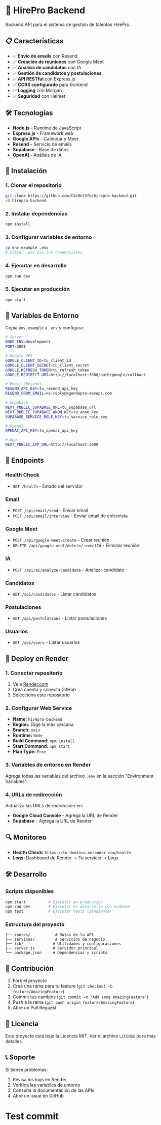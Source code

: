 # 🚀 HirePro Backend

Backend API para el sistema de gestión de talentos HirePro.

## 📋 Características

- ✅ **Envío de emails** con Resend
- ✅ **Creación de reuniones** con Google Meet
- ✅ **Análisis de candidatos** con IA
- ✅ **Gestión de candidatos y postulaciones**
- ✅ **API RESTful** con Express.js
- ✅ **CORS configurado** para frontend
- ✅ **Logging** con Morgan
- ✅ **Seguridad** con Helmet

## 🛠️ Tecnologías

- **Node.js** - Runtime de JavaScript
- **Express.js** - Framework web
- **Google APIs** - Calendar y Meet
- **Resend** - Servicio de emails
- **Supabase** - Base de datos
- **OpenAI** - Análisis de IA

## 🚀 Instalación

### 1. Clonar el repositorio
```bash
git clone https://github.com/C4r0nt3fb/hirepro-backend.git
cd hirepro-backend
```

### 2. Instalar dependencias
```bash
npm install
```

### 3. Configurar variables de entorno
```bash
cp env.example .env
# Editar .env con tus credenciales
```

### 4. Ejecutar en desarrollo
```bash
npm run dev
```

### 5. Ejecutar en producción
```bash
npm start
```

## 🔧 Variables de Entorno

Copia `env.example` a `.env` y configura:

```bash
# Server
NODE_ENV=development
PORT=3001

# Google API
GOOGLE_CLIENT_ID=tu_client_id
GOOGLE_CLIENT_SECRET=tu_client_secret
GOOGLE_REFRESH_TOKEN=tu_refresh_token
GOOGLE_REDIRECT_URI=http://localhost:3000/auth/google/callback

# Email (Resend)
RESEND_API_KEY=tu_resend_api_key
RESEND_FROM_EMAIL=no-reply@agendapro-devops.com

# Supabase
NEXT_PUBLIC_SUPABASE_URL=tu_supabase_url
NEXT_PUBLIC_SUPABASE_ANON_KEY=tu_anon_key
SUPABASE_SERVICE_ROLE_KEY=tu_service_role_key

# OpenAI
OPENAI_API_KEY=tu_openai_api_key

# App
NEXT_PUBLIC_APP_URL=http://localhost:3000
```

## 📡 Endpoints

### Health Check
- `GET /health` - Estado del servidor

### Email
- `POST /api/email/send` - Enviar email
- `POST /api/email/interview` - Enviar email de entrevista

### Google Meet
- `POST /api/google-meet/create` - Crear reunión
- `DELETE /api/google-meet/delete/:eventId` - Eliminar reunión

### IA
- `POST /api/ai/analyze-candidate` - Analizar candidato

### Candidatos
- `GET /api/candidates` - Listar candidatos

### Postulaciones
- `GET /api/postulations` - Listar postulaciones

### Usuarios
- `GET /api/users` - Listar usuarios

## 🚀 Deploy en Render

### 1. Conectar repositorio
1. Ve a [Render.com](https://render.com)
2. Crea cuenta y conecta GitHub
3. Selecciona este repositorio

### 2. Configurar Web Service
- **Name:** `hirepro-backend`
- **Region:** Elige la más cercana
- **Branch:** `main`
- **Runtime:** `Node`
- **Build Command:** `npm install`
- **Start Command:** `npm start`
- **Plan Type:** `Free`

### 3. Variables de entorno en Render
Agrega todas las variables del archivo `.env` en la sección "Environment Variables".

### 4. URLs de redirección
Actualiza las URLs de redirección en:
- **Google Cloud Console** - Agrega la URL de Render
- **Supabase** - Agrega la URL de Render

## 🔍 Monitoreo

- **Health Check:** `https://tu-dominio.onrender.com/health`
- **Logs:** Dashboard de Render → Tu servicio → Logs

## 🛠️ Desarrollo

### Scripts disponibles
```bash
npm start          # Ejecutar en producción
npm run dev        # Ejecutar en desarrollo con nodemon
npm test           # Ejecutar tests (pendiente)
```

### Estructura del proyecto
```
├── routes/           # Rutas de la API
├── services/         # Servicios de negocio
├── lib/             # Utilidades y configuraciones
├── server.js        # Servidor principal
└── package.json     # Dependencias y scripts
```

## 🤝 Contribución

1. Fork el proyecto
2. Crea una rama para tu feature (`git checkout -b feature/AmazingFeature`)
3. Commit tus cambios (`git commit -m 'Add some AmazingFeature'`)
4. Push a la rama (`git push origin feature/AmazingFeature`)
5. Abre un Pull Request

## 📄 Licencia

Este proyecto está bajo la Licencia MIT. Ver el archivo `LICENSE` para más detalles.

## 📞 Soporte

Si tienes problemas:
1. Revisa los logs en Render
2. Verifica las variables de entorno
3. Consulta la documentación de las APIs
4. Abre un issue en GitHub
# Test commit

